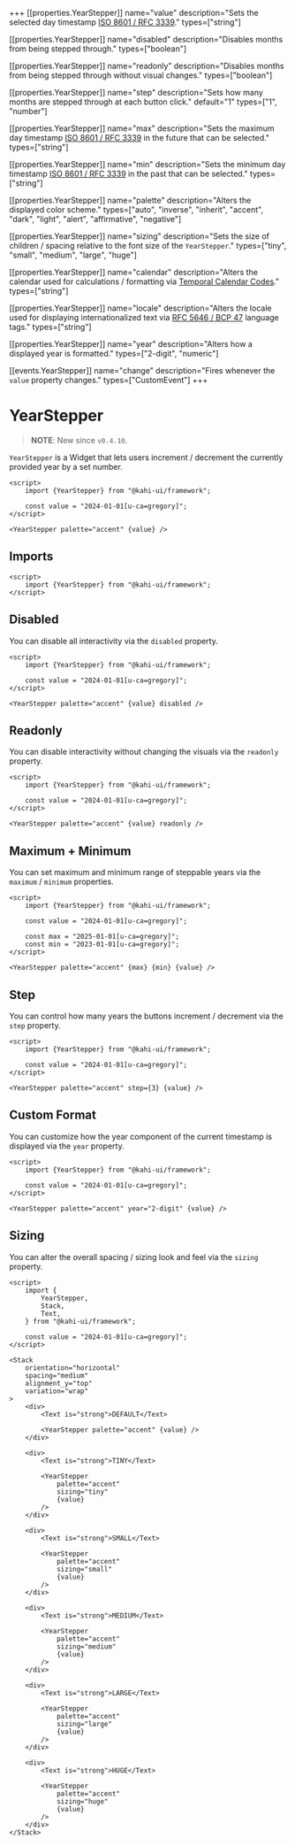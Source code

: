 +++
[[properties.YearStepper]]
name="value"
description="Sets the selected day timestamp [ISO 8601 / RFC 3339](https://www.w3.org/TR/NOTE-datetime)."
types=["string"]

[[properties.YearStepper]]
name="disabled"
description="Disables months from being stepped through."
types=["boolean"]

[[properties.YearStepper]]
name="readonly"
description="Disables months from being stepped through without visual changes."
types=["boolean"]

[[properties.YearStepper]]
name="step"
description="Sets how many months are stepped through at each button click."
default="1"
types=["1", "number"]

[[properties.YearStepper]]
name="max"
description="Sets the maximum day timestamp [ISO 8601 / RFC 3339](https://www.w3.org/TR/NOTE-datetime) in the future that can be selected."
types=["string"]

[[properties.YearStepper]]
name="min"
description="Sets the minimum day timestamp [ISO 8601 / RFC 3339](https://www.w3.org/TR/NOTE-datetime) in the past that can be selected."
types=["string"]

[[properties.YearStepper]]
name="palette"
description="Alters the displayed color scheme."
types=["auto", "inverse", "inherit", "accent", "dark", "light", "alert", "affirmative", "negative"]

[[properties.YearStepper]]
name="sizing"
description="Sets the size of children / spacing relative to the font size of the `YearStepper`."
types=["tiny", "small", "medium", "large", "huge"]

[[properties.YearStepper]]
name="calendar"
description="Alters the calendar used for calculations / formatting via [Temporal Calendar Codes](https://tc39.es/proposal-temporal/docs/calendar.html)."
types=["string"]

[[properties.YearStepper]]
name="locale"
description="Alters the locale used for displaying internationalized text via [RFC 5646 / BCP 47](https://www.w3.org/International/articles/language-tags) language tags."
types=["string"]

[[properties.YearStepper]]
name="year"
description="Alters how a displayed year is formatted."
types=["2-digit", "numeric"]

[[events.YearStepper]]
name="change"
description="Fires whenever the `value` property changes."
types=["CustomEvent<void>"]
+++

# YearStepper

> **NOTE**: New since `v0.4.10`.

`YearStepper` is a Widget that lets users increment / decrement the currently provided year by a set number.

```svelte {title="YearStepper Preview" mode="repl"}
<script>
    import {YearStepper} from "@kahi-ui/framework";

    const value = "2024-01-01[u-ca=gregory]";
</script>

<YearStepper palette="accent" {value} />
```

## Imports

```svelte {title="YearStepper Imports"}
<script>
    import {YearStepper} from "@kahi-ui/framework";
</script>
```

## Disabled

You can disable all interactivity via the `disabled` property.

```svelte {title="YearStepper Disabled" mode="repl"}
<script>
    import {YearStepper} from "@kahi-ui/framework";

    const value = "2024-01-01[u-ca=gregory]";
</script>

<YearStepper palette="accent" {value} disabled />
```

## Readonly

You can disable interactivity without changing the visuals via the `readonly` property.

```svelte {title="YearStepper Readonly" mode="repl"}
<script>
    import {YearStepper} from "@kahi-ui/framework";

    const value = "2024-01-01[u-ca=gregory]";
</script>

<YearStepper palette="accent" {value} readonly />
```

## Maximum + Minimum

You can set maximum and minimum range of steppable years via the `maximum` / `minimum` properties.

```svelte {title="YearStepper Maximum + Minimum" mode="repl"}
<script>
    import {YearStepper} from "@kahi-ui/framework";

    const value = "2024-01-01[u-ca=gregory]";

    const max = "2025-01-01[u-ca=gregory]";
    const min = "2023-01-01[u-ca=gregory]";
</script>

<YearStepper palette="accent" {max} {min} {value} />
```

## Step

You can control how many years the buttons increment / decrement via the `step` property.

```svelte {title="YearStepper Step" mode="repl"}
<script>
    import {YearStepper} from "@kahi-ui/framework";

    const value = "2024-01-01[u-ca=gregory]";
</script>

<YearStepper palette="accent" step={3} {value} />
```

## Custom Format

You can customize how the year component of the current timestamp is displayed via the `year` property.

```svelte {title="YearStepper Custom Format" mode="repl"}
<script>
    import {YearStepper} from "@kahi-ui/framework";

    const value = "2024-01-01[u-ca=gregory]";
</script>

<YearStepper palette="accent" year="2-digit" {value} />
```

## Sizing

You can alter the overall spacing / sizing look and feel via the `sizing` property.

```svelte {title="YearStepper Sizing" mode="repl"}
<script>
    import {
        YearStepper,
        Stack,
        Text,
    } from "@kahi-ui/framework";

    const value = "2024-01-01[u-ca=gregory]";
</script>

<Stack
    orientation="horizontal"
    spacing="medium"
    alignment_y="top"
    variation="wrap"
>
    <div>
        <Text is="strong">DEFAULT</Text>

        <YearStepper palette="accent" {value} />
    </div>

    <div>
        <Text is="strong">TINY</Text>

        <YearStepper
            palette="accent"
            sizing="tiny"
            {value}
        />
    </div>

    <div>
        <Text is="strong">SMALL</Text>

        <YearStepper
            palette="accent"
            sizing="small"
            {value}
        />
    </div>

    <div>
        <Text is="strong">MEDIUM</Text>

        <YearStepper
            palette="accent"
            sizing="medium"
            {value}
        />
    </div>

    <div>
        <Text is="strong">LARGE</Text>

        <YearStepper
            palette="accent"
            sizing="large"
            {value}
        />
    </div>

    <div>
        <Text is="strong">HUGE</Text>

        <YearStepper
            palette="accent"
            sizing="huge"
            {value}
        />
    </div>
</Stack>
```
